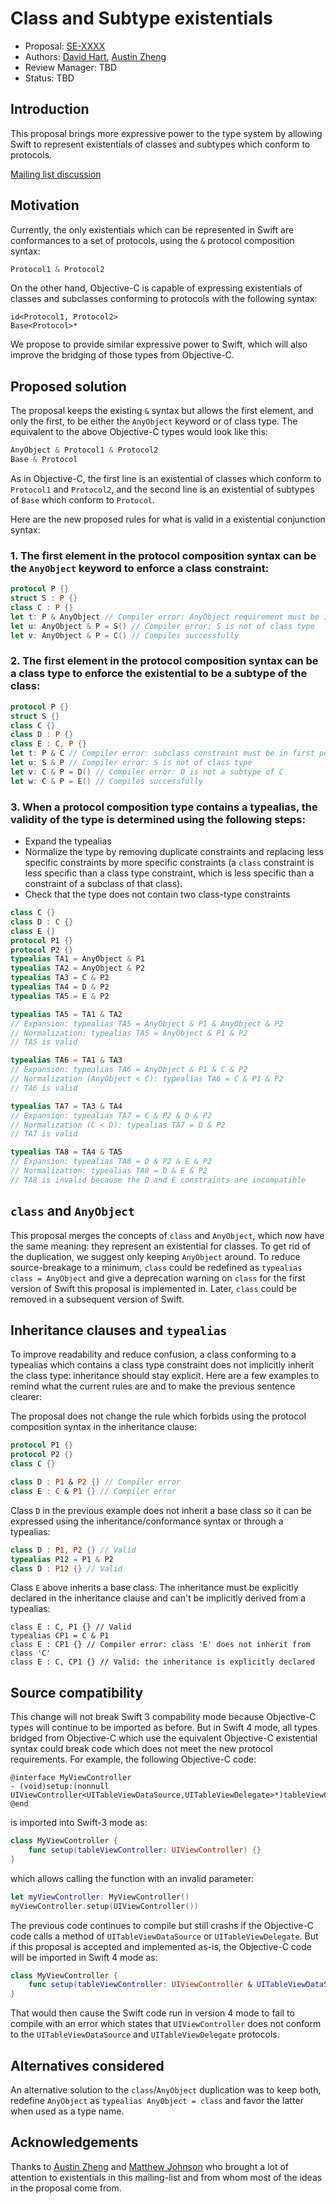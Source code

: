 # Class and Subtype existentials

* Proposal: [SE-XXXX](XXXX-subclass-existentials.md)
* Authors: [David Hart](http://github.com/hartbit/), [Austin Zheng](http://github.com/austinzheng)
* Review Manager: TBD
* Status: TBD

## Introduction

This proposal brings more expressive power to the type system by allowing Swift to represent existentials of classes and subtypes which conform to protocols.

[Mailing list discussion](https://lists.swift.org/pipermail/swift-evolution/Week-of-Mon-20170123/031066.html)

## Motivation

Currently, the only existentials which can be represented in Swift are conformances to a set of protocols, using the `&` protocol composition syntax:

```swift
Protocol1 & Protocol2
```

On the other hand, Objective-C is capable of expressing existentials of classes and subclasses conforming to protocols with the following syntax:

```objc
id<Protocol1, Protocol2>
Base<Protocol>*
```

We propose to provide similar expressive power to Swift, which will also improve the bridging of those types from Objective-C.

## Proposed solution

The proposal keeps the existing `&` syntax but allows the first element, and only the first, to be either the `AnyObject` keyword or of class type. The equivalent to the above Objective-C types would look like this:

```swift
AnyObject & Protocol1 & Protocol2
Base & Protocol
```

As in Objective-C, the first line is an existential of classes which conform to `Protocol1` and `Protocol2`, and the second line is an existential of subtypes of `Base` which conform to `Protocol`.

Here are the new proposed rules for what is valid in a existential conjunction syntax:

### 1. The first element in the protocol composition syntax can be the `AnyObject` keyword to enforce a class constraint:

```swift
protocol P {}
struct S : P {}
class C : P {}
let t: P & AnyObject // Compiler error: AnyObject requirement must be in first position
let u: AnyObject & P = S() // Compiler error: S is not of class type
let v: AnyObject & P = C() // Compiles successfully
```

### 2. The first element in the protocol composition syntax can be a class type to enforce the existential to be a subtype of the class:

```swift
protocol P {}
struct S {}
class C {}
class D : P {}
class E : C, P {}
let t: P & C // Compiler error: subclass constraint must be in first position
let u: S & P // Compiler error: S is not of class type
let v: C & P = D() // Compiler error: D is not a subtype of C
let w: C & P = E() // Compiles successfully
```

### 3. When a protocol composition type contains a typealias, the validity of the type is determined using the following steps:
    
* Expand the typealias
* Normalize  the type by removing duplicate constraints and replacing less specific constraints by more specific constraints (a `class` constraint is less specific than a class type constraint, which is less specific than a constraint of a subclass of that class).
* Check that the type does not contain two class-type constraints

```swift
class C {}
class D : C {}
class E {}
protocol P1 {}
protocol P2 {}
typealias TA1 = AnyObject & P1
typealias TA2 = AnyObject & P2
typealias TA3 = C & P2
typealias TA4 = D & P2
typealias TA5 = E & P2

typealias TA5 = TA1 & TA2
// Expansion: typealias TA5 = AnyObject & P1 & AnyObject & P2
// Normalization: typealias TA5 = AnyObject & P1 & P2 
// TA5 is valid

typealias TA6 = TA1 & TA3
// Expansion: typealias TA6 = AnyObject & P1 & C & P2 
// Normalization (AnyObject < C): typealias TA6 = C & P1 & P2 
// TA6 is valid

typealias TA7 = TA3 & TA4
// Expansion: typealias TA7 = C & P2 & D & P2
// Normalization (C < D): typealias TA7 = D & P2
// TA7 is valid

typealias TA8 = TA4 & TA5
// Expansion: typealias TA8 = D & P2 & E & P2
// Normalization: typealias TA8 = D & E & P2
// TA8 is invalid because the D and E constraints are incompatible
```

## `class` and `AnyObject`

This proposal merges the concepts of `class` and `AnyObject`, which now have the same meaning: they represent an existential for classes. To get rid of the duplication, we suggest only keeping `AnyObject` around. To reduce source-breakage to a minimum, `class` could be redefined as `typealias class = AnyObject` and give a deprecation warning on `class` for the first version of Swift this proposal is implemented in. Later, `class` could be removed in a subsequent version of Swift.

## Inheritance clauses and `typealias`

To improve readability and reduce confusion, a class conforming to a typealias which contains a class type constraint does not implicitly inherit the class type: inheritance should stay explicit. Here are a few examples to remind what the current rules are and to make the previous sentence clearer:

The proposal does not change the rule which forbids using the protocol composition syntax in the inheritance clause:

```swift
protocol P1 {}
protocol P2 {}
class C {}

class D : P1 & P2 {} // Compiler error
class E : C & P1 {} // Compiler error
```

Class `D` in the previous example does not inherit a base class so it can be expressed using the inheritance/conformance syntax or through a typealias:

```swift
class D : P1, P2 {} // Valid
typealias P12 = P1 & P2
class D : P12 {} // Valid
```

Class `E` above inherits a base class. The inheritance must be explicitly declared in the inheritance clause and can't be implicitly derived from a typealias:

```
class E : C, P1 {} // Valid
typealias CP1 = C & P1
class E : CP1 {} // Compiler error: class 'E' does not inherit from class 'C'
class E : C, CP1 {} // Valid: the inheritance is explicitly declared
```

## Source compatibility

This change will not break Swift 3 compability mode because Objective-C types will continue to be imported as before. But in Swift 4 mode, all types bridged from Objective-C which use the equivalent Objective-C existential syntax could break code which does not meet the new protocol requirements. For example, the following Objective-C code:

```objc
@interface MyViewController
- (void)setup:(nonnull UIViewController<UITableViewDataSource,UITableViewDelegate>*)tableViewController;
@end
```

is imported into Swift-3 mode as:

```swift
class MyViewController {
    func setup(tableViewController: UIViewController) {}
}
```

which allows calling the function with an invalid parameter:

```swift
let myViewController: MyViewController()
myViewController.setup(UIViewController())
```

The previous code continues to compile but still crashs if the Objective-C code calls a method of `UITableViewDataSource` or `UITableViewDelegate`. But if this proposal is accepted and implemented as-is, the Objective-C code will be imported in Swift 4 mode as:

```swift
class MyViewController {
    func setup(tableViewController: UIViewController & UITableViewDataSource & UITableViewDelegate) {}
}
```

That would then cause the Swift code run in version 4 mode to fail to compile with an error which states that `UIViewController` does not conform to the `UITableViewDataSource` and `UITableViewDelegate` protocols.

## Alternatives considered

An alternative solution to the `class`/`AnyObject` duplication was to keep both, redefine `AnyObject` as `typealias AnyObject = class` and favor the latter when used as a type name.

## Acknowledgements

Thanks to [Austin Zheng](http://github.com/austinzheng) and [Matthew Johnson](https://github.com/anandabits) who brought a lot of attention to existentials in this mailing-list and from whom most of the ideas in the proposal come from.